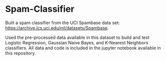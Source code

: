 # Spam-Classifier
Built a spam classifier from the UCI Spambase data set: https://archive.ics.uci.edu/ml/datasets/Spambase.

Used the pre-processed data available in this dataset to build and test Logistic Regression, Gaussian Naive Bayes, and K-Nearest Neighbors classifiers. All data and code is included in the jupyter notebook available in this repository.
